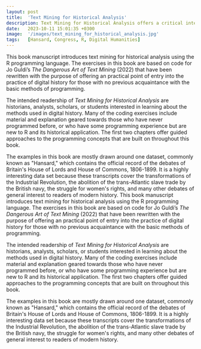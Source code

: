 ```yaml
---
layout: post
title:  'Text Mining for Historical Analysis'
description: Text Mining for Historical Analysis offers a critical intervention into the evolving field of digital history by introducing a framework for "computational historical thinking"—a hybrid methodology that integrates historical inquiry with computational methods. Rather than treating code as a neutral tool deployed for interpretation, this book foregrounds the epistemological entanglements between computation, theory, and historical analysis, emphasizing how computational procedures actively shape the questions we ask and the meanings we derive. Through sustained engagement with historical corpora—such as the 19th-century Hansard debates and contemporary U.S. Congressional Records—this book demonstrates how textual data can be processed in ways that attend to both structure and semantics reimagining the relationship between computation and historical knowledge in the digital age.
date:   2023-10-11 15:01:35 +0300
image:  '/images/text_mining_for_historical_analysis.jpg'
tags:   [Hansard, Congress, R, Digital Humanities]
---
```


This book manuscript introduces text mining for historical analysis using the R programming language. The exercises in this book are based on code for Jo Guldi’s _The Dangerous Art of Text Mining_ (2022) that have been rewritten with the purpose of offering an practical point of entry into the practice of digital history for those with no previous acquaintance with the basic methods of programming.

The intended readership of _Text Mining for Historical Analysis_ are historians, analysts, scholars, or students interested in learning about the methods used in digital history. Many of the coding exercises include material and explanation geared towards those who have never programmed before, or who have some programming experience but are new to R and its historical application. The first two chapters offer guided approaches to the programming concepts that are built on throughout this book.

The examples in this book are mostly drawn around one dataset, commonly known as "Hansard," which contains the official record of the debates of Britain's House of Lords and House of Commons, 1806-1899. It is a highly interesting data set because these transcripts cover the transformations of the Industrial Revolution, the abolition of the trans-Atlantic slave trade by the British navy, the struggle for women's rights, and many other debates of general interest to readers of modern history. 
This book manuscript introduces text mining for historical analysis using the R programming language. The exercises in this book are based on code for Jo Guldi’s _The Dangerous Art of Text Mining_ (2022) that have been rewritten with the purpose of offering an practical point of entry into the practice of digital history for those with no previous acquaintance with the basic methods of programming.

The intended readership of _Text Mining for Historical Analysis_ are historians, analysts, scholars, or students interested in learning about the methods used in digital history. Many of the coding exercises include material and explanation geared towards those who have never programmed before, or who have some programming experience but are new to R and its historical application. The first two chapters offer guided approaches to the programming concepts that are built on throughout this book.

The examples in this book are mostly drawn around one dataset, commonly known as "Hansard," which contains the official record of the debates of Britain's House of Lords and House of Commons, 1806-1899. It is a highly interesting data set because these transcripts cover the transformations of the Industrial Revolution, the abolition of the trans-Atlantic slave trade by the British navy, the struggle for women's rights, and many other debates of general interest to readers of modern history. 
